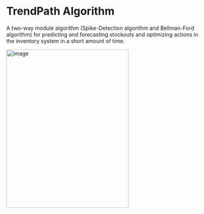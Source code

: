 # TrendPath Algorithm

A two-way module algorithm (Spike-Detection algorithm and Bellman-Ford algorithm) for predicting and forecasting stockouts and optimizing actions in the inventory system in a short amount of time. 

<img width="321" height="417" alt="image" src="https://github.com/user-attachments/assets/fc4e33ca-768f-4924-8b5e-39b3c18cb62e" />


